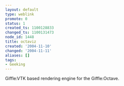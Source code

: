 ```yaml
---
layout: default
type: weblink
promote: 0
status: 1
created_ts: 1100128833
changed_ts: 1100131473
node_id: 1448
title: octaviz
created: '2004-11-10'
changed: '2004-11-11'
aliases: []
tags:
- Geeking
---
```

Giffle:VTK based rendering engine for the Giffle:Octave.
